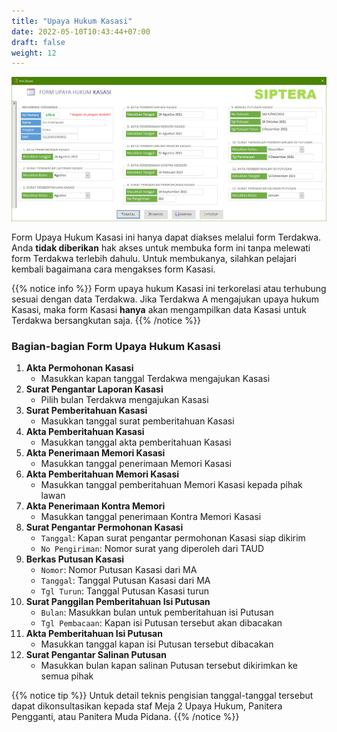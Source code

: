 ```yaml
---
title: "Upaya Hukum Kasasi"
date: 2022-05-10T10:43:44+07:00
draft: false
weight: 12
---
```


![Form Upaya Hukum Kasasi](images/form-kasasi.png)

Form Upaya Hukum Kasasi ini hanya dapat diakses melalui form Terdakwa. Anda **tidak diberikan** hak akses untuk membuka form ini tanpa melewati form Terdakwa terlebih dahulu. Untuk membukanya, silahkan pelajari kembali bagaimana cara mengakses form Kasasi.

{{% notice info %}}
Form upaya hukum Kasasi ini terkorelasi atau terhubung sesuai dengan data Terdakwa. Jika Terdakwa A mengajukan upaya hukum Kasasi, maka form Kasasi **hanya** akan mengampilkan data Kasasi untuk Terdakwa bersangkutan saja.
{{% /notice %}}

### Bagian-bagian Form Upaya Hukum Kasasi

1. **Akta Permohonan Kasasi**
    - Masukkan kapan tanggal Terdakwa mengajukan Kasasi
2. **Surat Pengantar Laporan Kasasi**
    - Pilih bulan Terdakwa mengajukan Kasasi
3. **Surat Pemberitahuan Kasasi**
    - Masukkan tanggal surat pemberitahuan Kasasi
4. **Akta Pemberitahuan Kasasi**
    - Masukkan tanggal akta pemberitahuan Kasasi
5. **Akta Penerimaan Memori Kasasi**
    - Masukkan tanggal penerimaan Memori Kasasi
6. **Akta Pemberitahuan Memori Kasasi**
    - Masukkan tanggal pemberitahuan Memori Kasasi kepada pihak lawan
7. **Akta Penerimaan Kontra Memori**
    - Masukkan tanggal penerimaan Kontra Memori Kasasi
8. **Surat Pengantar Permohonan Kasasi**
    - `Tanggal`: Kapan surat pengantar permohonan Kasasi siap dikirim
    - `No Pengiriman`: Nomor surat yang diperoleh dari TAUD
9. **Berkas Putusan Kasasi**
    - `Nomor`: Nomor Putusan Kasasi dari MA
    - `Tanggal`: Tanggal Putusan Kasasi dari MA
    - `Tgl Turun`: Tanggal Putusan Kasasi turun
10. **Surat Panggilan Pemberitahuan Isi Putusan**
    - `Bulan`: Masukkan bulan untuk pemberitahuan isi Putusan
    - `Tgl Pembacaan`: Kapan isi Putusan tersebut akan dibacakan
11. **Akta Pemberitahuan Isi Putusan**
    - Masukkan tanggal kapan isi Putusan tersebut dibacakan
12. **Surat Pengantar Salinan Putusan**
    - Masukkan bulan kapan salinan Putusan tersebut dikirimkan ke semua pihak

{{% notice tip %}}
Untuk detail teknis pengisian tanggal-tanggal tersebut dapat dikonsultasikan kepada staf Meja 2 Upaya Hukum, Panitera Pengganti, atau Panitera Muda Pidana.
{{% /notice %}}
